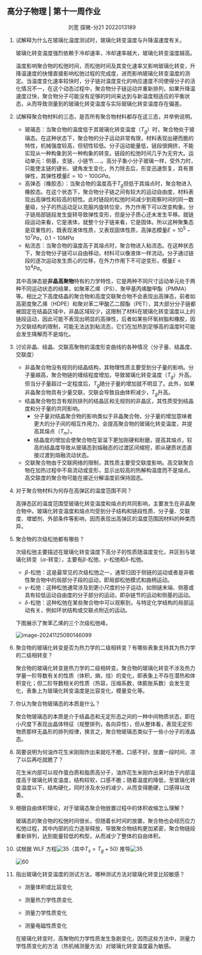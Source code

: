 ## 高分子物理 | 第十一周作业

<center>刘宽 探微-分21 2022013189</center>

1. 试解释为什么在玻璃化温度测试时，玻璃化转变温度与升降温速度有关。

   玻璃化转变温度强烈依赖于冷却速率，冷却速率越大，玻璃化转变温度越高。

   温度影响聚合物的松弛时间，而松弛时间及其变化速率又影响玻璃化转变，升降温速度的快慢直接影响松弛过程的完成度，进而影响玻璃化转变温度的测定。当温度变化速率较快时，分子链对温度变化的响应速度不同使得分子的活化情况不一，在这个动态过程中，聚合物分子链运动并重新排列，如果升降温速度过快，聚合物分子可能没有足够的时间来达到与新温度相适应的平衡状态，从而导致测量到的玻璃化转变温度与实际玻璃化转变温度存在偏差。

2. 试解释聚合物材料的三态，是否所有聚合物材料都存在这三态，并举例说明。

   - 玻璃态：当聚合物的温度低于其玻璃化转变温度（$T_g$）时，聚合物处于玻璃态。在这种状态下，聚合物的分子运动非常有限，材料表现出硬而脆的特性，机械强度较高，但韧性较低。分子运动能量低，链段很拥挤，不能实现从一种构象到另一种构象的转变。链段的松弛时间几乎为无穷大。运动单元：侧基，支链，小链节…..。高分子象小分子玻璃一样，受外力时，只能使主链的键长、键角发生变化，外力除去后，形变迅速恢复，具有普弹性，其弹性模量$E=10-100GPa$。
   - 高弹态（橡胶态）：当聚合物的温度高于$T_g$但低于其熔点时，聚合物进入橡胶态。在这个状态下，聚合物分子链之间有较大的运动自由度，材料表现出高弹性和较高的韧性。此时链段的松弛时间减少到观察时间的同一数量级，分子的热运动足以克服内旋转位垒，外力作用下可以改变构象。分子链局部链段发生旋转导致弹性变形，但是分子质心还未发生平移。就链段运动来看，它是液体，就整个分子链来看，它是固体。所以这种聚集态是双重性的，既表现液体性质，又表现固体性质，高弹态模量$E=10^5-10^7Pa，0.1-10MPa$
   - 粘流态：当聚合物的温度高于其熔点时，聚合物进入粘流态。在这种状态下，聚合物分子链可以自由移动，材料可以像液体一样流动。分子通过链段的逐次运动发生质心的位移，在外力作用下不可逆变形，模量$E<10^4Pa$。

   其中高弹态是**非晶高聚物**特有的力学特性，它是两种不同尺寸运动单元处于两种不同运动状态的结果，如聚苯乙烯（PS）、聚甲基丙烯酸甲酯（PMMA）等。相比之下高度结晶的聚合物和高度交联聚合物不会表现出高弹态，前者如高密度聚乙烯（HDPE）和聚对苯二甲酸乙二醇酯（PET），其大部分分子链都被固定在结晶区域中，非晶区域较少，这限制了材料在玻璃化转变温度以上的链段运动，因此可能不表现出明显的高弹性，后者如某些环氧树脂和橡胶，因为交联结构的限制，可能无法达到粘流态，它们在加热到足够高的温度时可能会发生降解而不是熔化。

3. 讨论非晶、结晶、交联高聚物的温度形变曲线的各种情况（分子量、结晶度、交联度）

   - 非晶聚合物没有规则的结晶结构，其物理性质主要受到分子量的影响。分子量越高，聚合物链的缠结程度增加，导致玻璃化转变温度（$T_g$）升高。但当分子量超过一定程度后，$T_g$随分子量的增加就不明显了。此外，如果非晶聚合物具有少量交联，交联会导致自由体积减少，$T_g$升高。
   - 结晶聚合物包含有规则排列的结晶区和无规则的非晶区，其性质受到结晶度和分子量的共同影响。
     - 分子量对结晶聚合物的影响类似于非晶聚合物，分子量的增加意味者更大的分子间的相互作用力，会提高聚合物的玻璃化转变温度，并提高其熔点（$T_m$）。
     - 结晶度的增加会使聚合物在室温下更加刚硬和耐磨，提高其熔点，较高的结晶度导致从玻璃态到熔融态的过渡区间缩短，即从硬质状态直接过渡到熔融流动状态。
   - 交联聚合物由于交联网络的限制，其性质主要受交联度影响。高交联聚合物在加热过程中不易流动或变形，显示出较高的热解构温度而不是熔点。高交联度的聚合物可能在接近分解温度前保持固态。

4. 对于聚合物材料为何存在高弹区的温度范围不同？

   高弹态区的温度范围受玻璃化转变温度和熔点的共同影响，主要发生在非晶聚合物中。玻璃化转变温度和熔点均受到分子结构和链段性质、分子量、交联度、增塑剂、外部条件等影响，因而表现出高弹区的温度范围因材料的种类而异。

5. 聚合物的次级松弛都有哪些？

   次级松弛主要描述在玻璃化转变温度下高分子的性质随温度变化，并区别与玻璃化转变（$\alpha$-转变），主要有$β$-松弛、$γ$-松弛和$δ$-松弛。

   - $β$-松弛：这是最常见的次级松弛之一，通常归因于侧链的运动或者是非极性聚合物中的局部分子段的运动，即局部松弛模式和曲柄运动。
   - $γ$-松弛：这种松弛通常涉及到更小尺度的分子运动，如侧链末端、侧基或具有较低运动自由度的分子部分的运动，即杂链节的运动和侧基的运动。
   - $δ$-松弛：这种松弛在某些聚合物中可以观察到，与特定化学结构的局部运动有关，例如环状结构或交联点附近的运动。

   下图展示了聚苯乙烯的三个次级松弛峰。

   ![image-20241125090146099](https://img.chillcicada.com/i/2024/11/25/6743cc9ad9324.png)

6. 聚合物的玻璃化转变是否为热力学的二级相转变？有哪些表象支持其为热力学的二级相转变？

   聚合物的玻璃化转变是热力学的二级相转变。聚合物的玻璃化转变不涉及热力学量一阶导数有关的性质（体积，熵，焓）的变化，即表象上不存在潜热和体积变化；但二阶导数相关的性质（热容，压缩系数，体膨胀系数）会发生变化，表象上为玻璃化转变温度是比容变化，模量变化等。

7. 你认为聚合物玻璃态的本质是什么？

   聚合物玻璃态的本质是介于结晶态和无定形态之间的一种中间物质状态，即在小尺度下表现出晶体特征（规整排列，各向异性），但从整体看，表现无定形物质那样无晶形的排列规律，换言之，聚合物玻璃态类似于一些小分子的液晶态。

8. 简要说明为何油炸花生米刚刚炸出来就吃不脆，口感不好。放置一段时间，凉了以后再吃就脆了？

   花生米内部可以视作蛋白质和脂质高分子，油炸花生米刚炸出来时由于内部温度高于玻璃化转变温度，结构较软，口感不脆；随着温度的降低，至玻璃化转变温度以下，结构硬化，同时涉及水分的减少，从而变得脆硬，口感得以改善。

9. 根据自由体积理论，对于玻璃态聚合物放置过程中的体积收缩怎么理解？

   玻璃态的聚合物的松弛时间很长，但随着长时间的放置，聚合物也会经历应力松弛过程，其中内部的应力逐渐释放，导致聚合物结构更加紧密，聚合物链段重新排列，达到能量较低的构型，从而减少了整体的自由体积。

10. 试根据 WLF 方程![35](https://img.chillcicada.com/i/2024/11/24/6743430890e87.png)（其中$T_s=T_g+50$) 推导![35](https://img.chillcicada.com/i/2024/11/24/6743432fecfca.png)

    ![60](https://img.chillcicada.com/i/2024/11/24/6743426fa1df6.jpg)

11. 指出玻璃化转变温度的测试方法，哪种测试方法对玻璃化转变比较敏感？

    - 测量体积或比容变化

    - 测量热力学性质变化

    - 测量力学性质变化

    - 测量电磁性质变化

    在玻璃化转变时，高聚物的力学性质发生急剧变化，因而这些方法中，测量力学性质变化的方法（热机械测量方法）对玻璃化转变温度最为敏感。